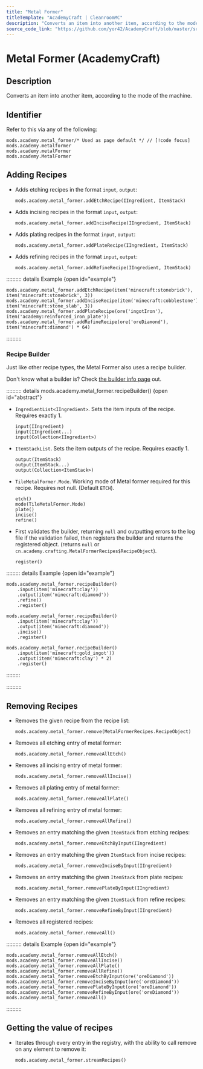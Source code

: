 ```yaml
---
title: "Metal Former"
titleTemplate: "AcademyCraft | CleanroomMC"
description: "Converts an item into another item, according to the mode of the machine."
source_code_link: "https://github.com/yor42/AcademyCraft/blob/master/src/main/java/cn/academy/support/groovyscript/modules/MetalFormer.java"
---
```


# Metal Former (AcademyCraft)

## Description

Converts an item into another item, according to the mode of the machine.

## Identifier

Refer to this via any of the following:

```groovy:no-line-numbers {1}
mods.academy.metal_former/* Used as page default */ // [!code focus]
mods.academy.metalformer
mods.academy.metalFormer
mods.academy.MetalFormer
```


## Adding Recipes

- Adds etching recipes in the format `input`, `output`:

    ```groovy:no-line-numbers
    mods.academy.metal_former.addEtchRecipe(IIngredient, ItemStack)
    ```

- Adds incising recipes in the format `input`, `output`:

    ```groovy:no-line-numbers
    mods.academy.metal_former.addInciseRecipe(IIngredient, ItemStack)
    ```

- Adds plating recipes in the format `input`, `output`:

    ```groovy:no-line-numbers
    mods.academy.metal_former.addPlateRecipe(IIngredient, ItemStack)
    ```

- Adds refining recipes in the format `input`, `output`:

    ```groovy:no-line-numbers
    mods.academy.metal_former.addRefineRecipe(IIngredient, ItemStack)
    ```

:::::::::: details Example {open id="example"}
```groovy:no-line-numbers
mods.academy.metal_former.addEtchRecipe(item('minecraft:stonebrick'), item('minecraft:stonebrick', 3))
mods.academy.metal_former.addInciseRecipe(item('minecraft:cobblestone'), item('minecraft:stone_slab', 3))
mods.academy.metal_former.addPlateRecipe(ore('ingotIron'), item('academy:reinforced_iron_plate'))
mods.academy.metal_former.addRefineRecipe(ore('oreDiamond'), item('minecraft:diamond') * 64)
```

::::::::::

### Recipe Builder

Just like other recipe types, the Metal Former also uses a recipe builder.

Don't know what a builder is? Check [the builder info page](../../getting_started/builder.md) out.

:::::::::: details mods.academy.metal_former.recipeBuilder() {open id="abstract"}
- `IngredientList<IIngredient>`. Sets the item inputs of the recipe. Requires exactly 1.

    ```groovy:no-line-numbers
    input(IIngredient)
    input(IIngredient...)
    input(Collection<IIngredient>)
    ```

- `ItemStackList`. Sets the item outputs of the recipe. Requires exactly 1.

    ```groovy:no-line-numbers
    output(ItemStack)
    output(ItemStack...)
    output(Collection<ItemStack>)
    ```

- `TileMetalFormer.Mode`. Working mode of Metal former required for this recipe. Requires not null. (Default `ETCH`).

    ```groovy:no-line-numbers
    etch()
    mode(TileMetalFormer.Mode)
    plate()
    incise()
    refine()
    ```

- First validates the builder, returning `null` and outputting errors to the log file if the validation failed, then registers the builder and returns the registered object. (returns `null` or `cn.academy.crafting.MetalFormerRecipes$RecipeObject`).

    ```groovy:no-line-numbers
    register()
    ```

::::::::: details Example {open id="example"}
```groovy:no-line-numbers
mods.academy.metal_former.recipeBuilder()
    .input(item('minecraft:clay'))
    .output(item('minecraft:diamond'))
    .refine()
    .register()

mods.academy.metal_former.recipeBuilder()
    .input(item('minecraft:clay'))
    .output(item('minecraft:diamond'))
    .incise()
    .register()

mods.academy.metal_former.recipeBuilder()
    .input(item('minecraft:gold_ingot'))
    .output(item('minecraft:clay') * 2)
    .register()
```

:::::::::

::::::::::

## Removing Recipes

- Removes the given recipe from the recipe list:

    ```groovy:no-line-numbers
    mods.academy.metal_former.remove(MetalFormerRecipes.RecipeObject)
    ```

- Removes all etching entry of metal former:

    ```groovy:no-line-numbers
    mods.academy.metal_former.removeAllEtch()
    ```

- Removes all incising entry of metal former:

    ```groovy:no-line-numbers
    mods.academy.metal_former.removeAllIncise()
    ```

- Removes all plating entry of metal former:

    ```groovy:no-line-numbers
    mods.academy.metal_former.removeAllPlate()
    ```

- Removes all refining entry of metal former:

    ```groovy:no-line-numbers
    mods.academy.metal_former.removeAllRefine()
    ```

- Removes an entry matching the given `ItemStack` from etching recipes:

    ```groovy:no-line-numbers
    mods.academy.metal_former.removeEtchByInput(IIngredient)
    ```

- Removes an entry matching the given `ItemStack` from incise recipes:

    ```groovy:no-line-numbers
    mods.academy.metal_former.removeInciseByInput(IIngredient)
    ```

- Removes an entry matching the given `ItemStack` from plate recipes:

    ```groovy:no-line-numbers
    mods.academy.metal_former.removePlateByInput(IIngredient)
    ```

- Removes an entry matching the given `ItemStack` from refine recipes:

    ```groovy:no-line-numbers
    mods.academy.metal_former.removeRefineByInput(IIngredient)
    ```

- Removes all registered recipes:

    ```groovy:no-line-numbers
    mods.academy.metal_former.removeAll()
    ```

:::::::::: details Example {open id="example"}
```groovy:no-line-numbers
mods.academy.metal_former.removeAllEtch()
mods.academy.metal_former.removeAllIncise()
mods.academy.metal_former.removeAllPlate()
mods.academy.metal_former.removeAllRefine()
mods.academy.metal_former.removeEtchByInput(ore('oreDiamond'))
mods.academy.metal_former.removeInciseByInput(ore('oreDiamond'))
mods.academy.metal_former.removePlateByInput(ore('oreDiamond'))
mods.academy.metal_former.removeRefineByInput(ore('oreDiamond'))
mods.academy.metal_former.removeAll()
```

::::::::::

## Getting the value of recipes

- Iterates through every entry in the registry, with the ability to call remove on any element to remove it:

    ```groovy:no-line-numbers
    mods.academy.metal_former.streamRecipes()
    ```
